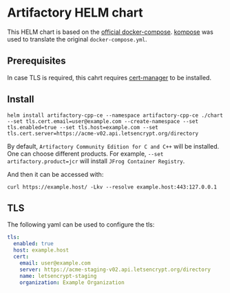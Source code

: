# Artifactory HELM chart

This HELM chart is based on the [official docker-compose](https://releases.jfrog.io/artifactory/bintray-artifactory/org/artifactory/cpp/ce/docker/jfrog-artifactory-cpp-ce/[RELEASE]/jfrog-artifactory-cpp-ce-[RELEASE]-compose.tar.gz). [kompose](https://kompose.io/) was used to translate the original `docker-compose.yml`.

## Prerequisites

In case TLS is required, this cahrt requires [cert-manager](https://cert-manager.io/) to be installed.

## Install

```shell
helm install artifactory-cpp-ce --namespace artifactory-cpp-ce ./chart --set tls.cert.email=user@example.com --create-namespace --set tls.enabled=true --set tls.host=example.com --set tls.cert.server=https://acme-v02.api.letsencrypt.org/directory
```

By default, `Artifactory Community Edition for C and C++` will be installed. One can choose different products. For example, `--set artifactory.product=jcr` will install `JFrog Container Registry`.

And then it can be accessed with:
```shell
curl https://example.host/ -Lkv --resolve example.host:443:127.0.0.1
```

## TLS

The following yaml can be used to configure the tls:

```yaml
tls:
  enabled: true
  host: example.host
  cert:
    email: user@example.com
    server: https://acme-staging-v02.api.letsencrypt.org/directory
    name: letsencrypt-staging
    organization: Example Organization
```
